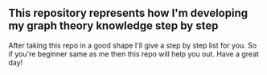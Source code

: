 ##  This repository represents how I'm developing my graph theory knowledge step by step
After taking this repo in a good shape I'll give a step by step list for you.
So if you're beginner same as me then this repo will help you out.
Have a great day!
